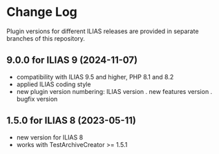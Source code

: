 # Change Log

Plugin versions for different ILIAS releases are provided in separate branches of this repository.

## 9.0.0 for ILIAS 9 (2024-11-07)
- compatibility with ILIAS 9.5 and higher, PHP 8.1 and 8.2
- applied ILIAS coding style
- new plugin version numbering: ILIAS version . new features version . bugfix version


## 1.5.0 for ILIAS 8 (2023-05-11)
- new version for ILIAS 8
- works with TestArchiveCreator >= 1.5.1